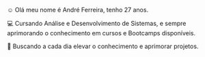 :relaxed:  Olá meu nome é André Ferreira, tenho 27 anos. 

:computer:  Cursando Análise e Desenvolvimento de Sistemas, e sempre aprimorando o conhecimento em cursos e Bootcamps disponíveis.

:rocket: Buscando a cada dia elevar o conhecimento e aprimorar projetos.
